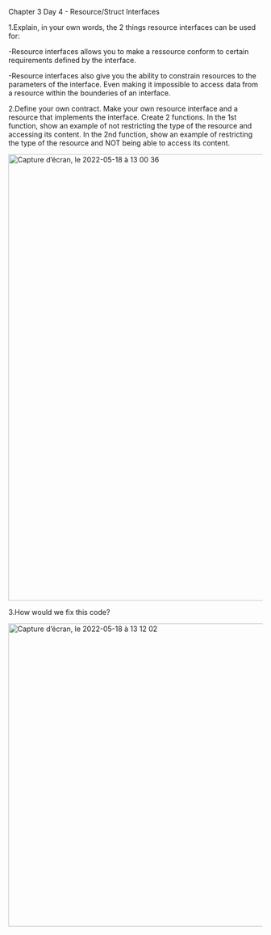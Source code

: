 Chapter 3 Day 4 - Resource/Struct Interfaces

1.Explain, in your own words, the 2 things resource interfaces can be used for:

-Resource interfaces allows you to make a ressource conform to certain requirements defined by the interface.

-Resource interfaces also give you the ability to constrain resources to the parameters of the interface.
 Even making it impossible to access data from a resource within the bounderies of an interface.
 

2.Define your own contract. Make your own resource interface and a resource that implements the interface. Create 2 functions. 
In the 1st function, show an example of not restricting the type of the resource and accessing its content. 
In the 2nd function, show an example of restricting the type of the resource and NOT being able to access its content.

<img width="884" alt="Capture d’écran, le 2022-05-18 à 13 00 36" src="https://user-images.githubusercontent.com/104936636/169100244-da0bee32-8267-4286-a7c0-0799c961108d.png">


3.How would we fix this code?

<img width="600" alt="Capture d’écran, le 2022-05-18 à 13 12 02" src="https://user-images.githubusercontent.com/104936636/169102567-96e67b4c-2872-4e02-ae37-218d542b9ede.png">
